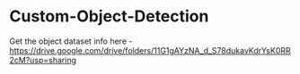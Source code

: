 # Custom-Object-Detection

Get the object dataset info here - https://drive.google.com/drive/folders/11G1gAYzNA_d_S78dukavKdrYsK0RR2cM?usp=sharing
